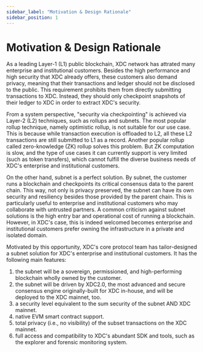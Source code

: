 ```yaml
---
sidebar_label: "Motivation & Design Rationale"
sidebar_position: 1
---
```



# Motivation & Design Rationale

As a leading Layer-1 (L1) public blockchain, XDC network has attrated many enterprise and institutional customers. Besides the high performance and high security that XDC already offers, these customers also demand privacy, meaning that their transactions and ledger should not be disclosed to the public. This requirement prohibits them from directly submitting transactions to XDC. Instead, they should only checkpoint snapshots of their ledger to XDC in order to extract XDC's security.

From a system perspective, "security via checkpointing" is achieved via Layer-2 (L2) techniques, such as rollups and subnets. The most popular rollup technique, namely optimistic rollup, is not suitable for our use case. This is because while transaction execution is offloaded to L2, all these L2 transactions are still submitted to L1 as a record. Another popular rollup called zero-knowledge (ZK) rollup solves this problem. But ZK computation is slow, and the type of use cases it can currently support is very limited (such as token transfers), which cannot fulfill the diverse business needs of XDC's enterprise and institutional customers.

On the other hand, subnet is a perfect solution. By subnet, the customer runs a blockchain and checkpoints its critical consensus data to the parent chain. This way, not only is privacy preserved, the subnet can have its own security and resiliency besides those provided by the parent chain. This is particularly useful to enterprise and institutional customers who may collaborate with untrusted partners. A common criticism against subnet solutions is the high entry bar and operational cost of running a blockchain. However, in XDC's case, this is indeed welcomed becomes enterprise and institutional customers prefer owning the infrastructure in a private and isolated domain.


Motivated by this opportunity, XDC's core protocol team has tailor-designed a subnet solution for XDC's enterprise and institutional customers. It has the following main features:
1.	the subnet will be a sovereign, permissioned, and high-performing blockchain wholly owned by the customer.
2.	the subnet will be driven by XDC2.0, the most advanced and secure consensus engine originally-built for XDC in-house, and will be deployed to the XDC mainnet, too.
3.	a security level equivalent to the sum security of the subnet AND XDC mainnet.
4.	native EVM smart contract support.
5.	total privacy (i.e., no visibility) of the subset transactions on the XDC mainnet.
6.	full access and compatibility to XDC's abundant SDK and tools, such as the explorer and forensic monitoring system.
